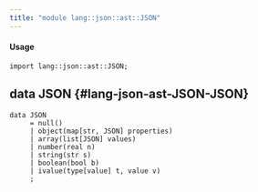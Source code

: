 ```yaml
---
title: "module lang::json::ast::JSON"
---
```


#### Usage

`import lang::json::ast::JSON;`


## data JSON {#lang-json-ast-JSON-JSON}

```rascal
data JSON  
     = null()
     | object(map[str, JSON] properties)
     | array(list[JSON] values)
     | number(real n)
     | string(str s)
     | boolean(bool b)
     | ivalue(type[value] t, value v)
     ;
```


